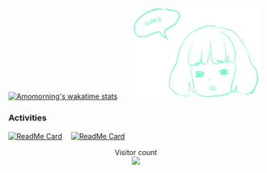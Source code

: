 [![Amomorning's wakatime stats](https://github-readme-stats.vercel.app/api/wakatime?username=Amomorning&theme=gotham&hide_progress=true)](https://github.com/amomorning)　　
![](./amo.png)
### Activities
[![ReadMe Card](https://github-readme-stats.vercel.app/api/pin/?username=Inst-AAA&repo=archiweb&theme=gotham)](https://github.com/Inst-AAA/archiweb)　
[![ReadMe Card](https://github-readme-stats.vercel.app/api/pin/?username=amomorning&repo=dodecahedron-calendar&theme=gotham)](https://github.com/amomorning/dodecahedron-calendar)
<p align="center"> 
  Visitor count<br>
  <img src="https://profile-counter.glitch.me/amomorning/count.svg" />
</p>
